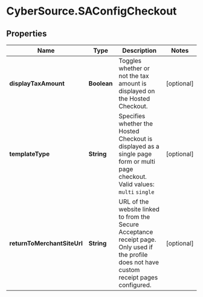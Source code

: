# CyberSource.SAConfigCheckout

## Properties
Name | Type | Description | Notes
------------ | ------------- | ------------- | -------------
**displayTaxAmount** | **Boolean** | Toggles whether or not the tax amount is displayed on the Hosted Checkout. | [optional] 
**templateType** | **String** | Specifies whether the Hosted Checkout is displayed as a single page form or multi page checkout.   Valid values:  `multi`  `single`  | [optional] 
**returnToMerchantSiteUrl** | **String** | URL of the website linked to from the Secure Acceptance receipt page. Only used if the profile does not have custom receipt pages configured. | [optional] 


